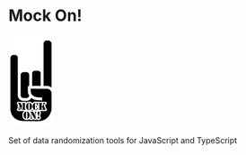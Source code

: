 # Mock On!

![Mock On!](/MockOn_small.png?raw=true "Mock On!")

Set of data randomization tools for JavaScript and TypeScript
